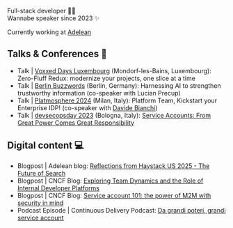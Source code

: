 Full-stack developer 👩‍💻  
Wannabe speaker since 2023 ✨

Currently working at [Adelean](https://www.adelean.com/)

## Talks & Conferences 🎤

- Talk | [Voxxed Days Luxembourg](https://luxembourg.voxxeddays.com/en/) (Mondorf-les-Bains, Luxembourg): Zero-Fluff Redux: modernize your projects, one slice at a time
- Talk | [Berlin Buzzwords](http://2025.berlinbuzzwords.de/) (Berlin, Germany): Harnessing AI to strengthen trustworthy information (co-speaker with Lucian Precup)
- Talk | [Platmosphere 2024](https://platmosphere.com/) (Milan, Italy): Platform Team, Kickstart your Enterprise IDP! (co-speaker with [Davide Bianchi](https://github.com/davidebianchi))
- Talk | [devsecopsday 2023](https://2023.devsecopsday.it/) (Bologna, Italy): [Service Accounts: From Great Power Comes Great Responsibility](https://www.youtube.com/watch?v=_ImQfVtttcg)

## Digital content 💻

- Blogpost | Adelean blog: [Reflections from Haystack US 2025 - The Future of Search](https://www.adelean.com/en/blog/20250516_haystack_2025/)
- Blogpost | CNCF Blog: [Exploring Team Dynamics and the Role of Internal Developer Platforms](https://www.cncf.io/blog/2024/06/21/exploring-team-dynamics-and-the-role-of-internal-developer-platforms/)
- Blogpost | CNCF Blog: [Service account 101: the power of M2M with security in mind](https://www.cncf.io/blog/2023/06/01/service-account-101-the-power-of-m2m-with-security-in-mind/)
- Podcast Episode | Continuous Delivery Podcast: [Da grandi poteri, grandi service account](https://open.spotify.com/episode/5BUeB1iM1IK6e06S1yYJDo?si=569e07a04a184cdb)
